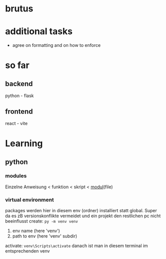 # brutus

# additional tasks
- agree on formatting and on how to enforce

# so far

## backend
python - flask

## frontend
react - vite


# Learning

## python

### modules

Einzelne Anweisung < funktion < skript < [modul](https://docs.python.org/3/tutorial/modules.html)(file)

### virtual environment
packages werden hier in diesem env (ordner) installiert statt global. Super da es zB versionskonflikte vermeidet und ein projekt den restlichen pc nicht beeinflusst 
create: ``py -m venv venv``
1. env name (here 'venv')
2. path to env (here 'venv' subdir)

activate: ``venv\Scripts\activate``
danach ist man in diesem terminal im entsprechenden venv



